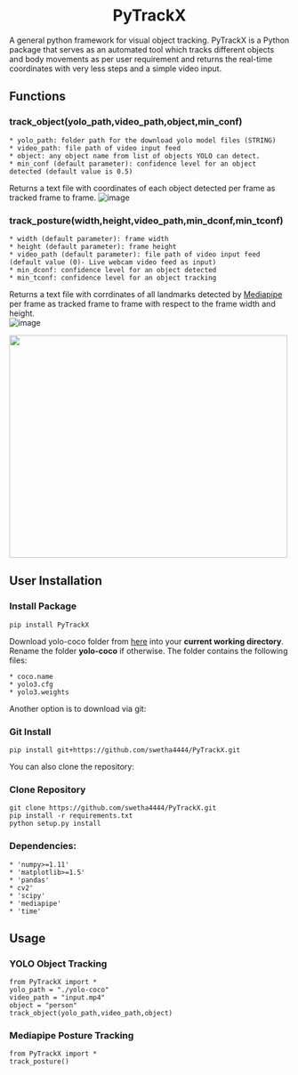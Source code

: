 <h1 align="center">PyTrackX</h1>
A general python framework for visual object tracking.
PyTrackX is a  Python package that serves as an automated tool which tracks different objects and body movements as per user requirement and returns the real-time coordinates with very less steps and a simple video input.

## Functions
### **track_object(yolo_path,video_path,object,min_conf)**
```
* yolo_path: folder path for the download yolo model files (STRING)
* video_path: file path of video input feed
* object: any object name from list of objects YOLO can detect. 
* min_conf (default parameter): confidence level for an object detected (default value is 0.5)
```

Returns a text file with coordinates of each object detected per frame as tracked frame to frame.
![image](https://user-images.githubusercontent.com/68152189/148946767-65116ab0-70dd-457e-bfb0-bbb1d20aeb01.png)


### **track_posture(width,height,video_path,min_dconf,min_tconf)**
```
* width (default parameter): frame width
* height (default parameter): frame height
* video_path (default parameter): file path of video input feed (default value (0)- Live webcam video feed as input)
* min_dconf: confidence level for an object detected
* min_tconf: confidence level for an object tracking
```

Returns a text file with corrdinates of all landmarks detected by <a href="https://mediapipe.dev/"> Mediapipe </a> per frame as tracked frame to frame with respect to the frame width and height.<br>
![image](https://user-images.githubusercontent.com/68152189/148946827-6f51a4e1-69d2-47c2-8b54-3e81b63f3a85.png)

<img src="https://user-images.githubusercontent.com/68152189/148942731-301e8b0e-99d0-40b2-9e44-1f1ca33d5a95.png" width="500" height="400" />                                                                                                                                      

## User Installation
### Install Package
```
pip install PyTrackX
```
Download yolo-coco folder from <a href="https://drive.google.com/drive/folders/1PGgWb-8yNSJNiHQF_Av6EHqBSEdiRhFp?usp=sharing">here</a> into your **current working directory**. Rename the folder **yolo-coco** if otherwise. The folder contains the following files:
```
* coco.name
* yolo3.cfg
* yolo3.weights
```

Another option  is to download via git:
### Git Install

```
pip install git+https://github.com/swetha4444/PyTrackX.git
```

You can also clone the repository:
### Clone Repository
```
git clone https://github.com/swetha4444/PyTrackX.git
pip install -r requirements.txt
python setup.py install
```

### Dependencies:
```
* 'numpy>=1.11'
* 'matplotlib>=1.5'
* 'pandas'
* cv2'
* 'scipy'
* 'mediapipe'
* 'time'
```

## Usage
### YOLO Object Tracking
```
from PyTrackX import *
yolo_path = "./yolo-coco"
video_path = "input.mp4"
object = "person"
track_object(yolo_path,video_path,object)
```

### Mediapipe Posture Tracking
```
from PyTrackX import *
track_posture()
```
